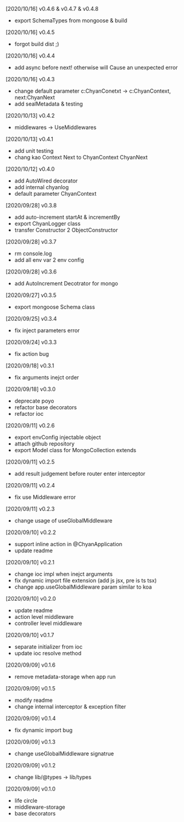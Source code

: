 [2020/10/16] v0.4.6 & v0.4.7 & v0.4.8

- export SchemaTypes from mongoose & build

[2020/10/16] v0.4.5

- forgot build dist ;)

[2020/10/16] v0.4.4

- add async before next! otherwise will Cause an unexpected error

[2020/10/16] v0.4.3

- change default parameter c:ChyanConetxt -> c:ChyanContext, next:ChyanNext
- add sealMetadata & testing

[2020/10/13] v0.4.2

- middlewares -> UseMiddlewares

[2020/10/13] v0.4.1

- add unit testing
- chang kao Context Next to ChyanContext ChyanNext

[2020/10/12] v0.4.0

- add AutoWired decorator
- add internal chyanlog
- default parameter ChyanContext

[2020/09/28] v0.3.8

- add auto-increment startAt & incrementBy
- export ChyanLogger class
- transfer Constructor 2 ObjectConstructor

[2020/09/28] v0.3.7

- rm console.log
- add all env var 2 env config

[2020/09/28] v0.3.6

- add AutoIncrement Decotrator for mongo

[2020/09/27] v0.3.5

- export mongoose Schema class

[2020/09/25] v0.3.4

- fix inject parameters error

[2020/09/24] v0.3.3

- fix action bug

[2020/09/18] v0.3.1

- fix arguments inejct order

[2020/09/18] v0.3.0

- deprecate poyo
- refactor base decorators
- refactor ioc

[2020/09/11] v0.2.6

- export envConfig injectable object
- attach github repository
- export Model<T> class for MongoCollection extends

[2020/09/11] v0.2.5

- add result judgement before router enter interceptor

[2020/09/11] v0.2.4

- fix use Middleware error

[2020/09/11] v0.2.3

- change usage of useGlobalMiddleware

[2020/09/10] v0.2.2

- support inline action in @ChyanApplication
- update readme

[2020/09/10] v0.2.1

- change ioc impl when inejct arguments
- fix dynamic import file extension (add js jsx, pre is ts tsx)
- change app.useGlobalMiddleware param similar to koa

[2020/09/10] v0.2.0

- update readme
- action level middleware
- controller level middleware

[2020/09/10] v0.1.7

- separate initializer from ioc
- update ioc resolve method

[2020/09/09] v0.1.6

- remove metadata-storage when app run

[2020/09/09] v0.1.5

- modify readme
- change internal interceptor & exception filter

[2020/09/09] v0.1.4

- fix dynamic import bug

[2020/09/09] v0.1.3

- change useGlobalMiddleware signatrue

[2020/09/09] v0.1.2

- change lib/@types -> lib/types

[2020/09/09] v0.1.0

- life circle
- middleware-storage
- base decorators
